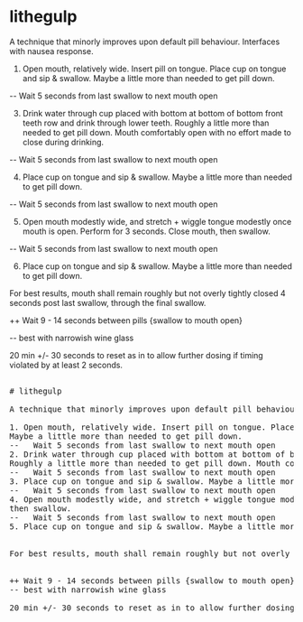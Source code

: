 # lithegulp

A technique that minorly improves upon default pill behaviour. Interfaces with nausea response. 

1. Open mouth, relatively wide. Insert pill on tongue. Place cup on tongue and sip & swallow. Maybe a little more than needed to get pill down.

--   Wait 5 seconds from last swallow to next mouth open

3. Drink water through cup placed with bottom at bottom of bottom front teeth row and drink through lower teeth. Roughly a little more than needed to get pill down. Mouth comfortably open with no effort made to close during drinking.

--   Wait 5 seconds from last swallow to next mouth open

4. Place cup on tongue and sip & swallow. Maybe a little more than needed to get pill down.

--   Wait 5 seconds from last swallow to next mouth open

5. Open mouth modestly wide, and stretch + wiggle tongue modestly once mouth is open. Perform for 3 seconds. Close mouth, then swallow. 

--   Wait 5 seconds from last swallow to next mouth open

6. Place cup on tongue and sip & swallow. Maybe a little more than needed to get pill down.

   
For best results, mouth shall remain roughly but not overly tightly closed 4 seconds post last swallow, through the final swallow.


++ Wait 9 - 14 seconds between pills {swallow to mouth open}

-- best with narrowish wine glass

20 min +/- 30 seconds to reset as in to allow further dosing if timing violated by at least 2 seconds.

<pre>
  
# lithegulp

A technique that minorly improves upon default pill behaviour. 

1. Open mouth, relatively wide. Insert pill on tongue. Place cup on tongue and sip & swallow.
Maybe a little more than needed to get pill down.
--   Wait 5 seconds from last swallow to next mouth open
2. Drink water through cup placed with bottom at bottom of bottom front teeth row and drink through lower teeth.
Roughly a little more than needed to get pill down. Mouth comfortably open with no effort made to close during drinking.
--   Wait 5 seconds from last swallow to next mouth open
3. Place cup on tongue and sip & swallow. Maybe a little more than needed to get pill down.
--   Wait 5 seconds from last swallow to next mouth open
4. Open mouth modestly wide, and stretch + wiggle tongue modestly once mouth is open. Perform for 3 seconds. Close mouth,
then swallow. 
--   Wait 5 seconds from last swallow to next mouth open
5. Place cup on tongue and sip & swallow. Maybe a little more than needed to get pill down.


For best results, mouth shall remain roughly but not overly tightly closed 4 seconds post last swallow, through the final swallow.

  
++ Wait 9 - 14 seconds between pills {swallow to mouth open}
-- best with narrowish wine glass

20 min +/- 30 seconds to reset as in to allow further dosing if timing violated by at least 2 seconds.

</pre>
